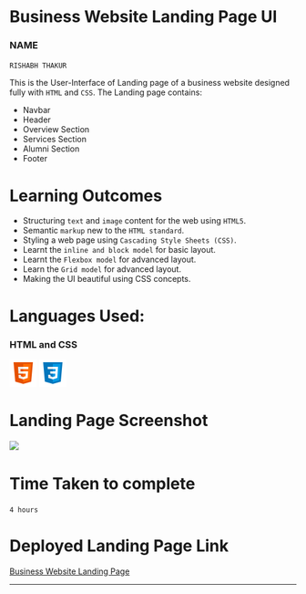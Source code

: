 # Business Website Landing Page UI

### NAME

`RISHABH THAKUR`

This is the User-Interface of Landing page of a business website designed fully with `HTML` and `CSS`. The Landing page contains:

- Navbar
- Header
- Overview Section
- Services Section
- Alumni Section
- Footer

# Learning Outcomes

- Structuring `text` and `image` content for the web using `HTML5`.
- Semantic `markup` new to the `HTML standard`.
- Styling a web page using `Cascading Style Sheets (CSS)`.
- Learnt the `inline and block model` for basic layout.
- Learnt the `Flexbox model` for advanced layout.
- Learn the `Grid model` for advanced layout.
- Making the UI beautiful using CSS concepts.

# Languages Used:

### HTML and CSS

![HTML](./readme-icons/html.png)
![CSS](./readme-icons/css.png)

# Landing Page Screenshot

![](./assets/screencapture-127-0-0-1-5500-index-html-2022-07-27-22_17_01.png)

# Time Taken to complete

`4 hours`

# Deployed Landing Page Link

[Business Website Landing Page](https://business-landing-page-two.vercel.app)

---

